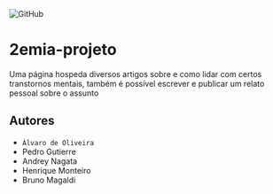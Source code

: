<img alt="GitHub" src="https://img.shields.io/github/license/Alvaro-Siqueira-Silva/2emia-projeto">

# 2emia-projeto
Uma página hospeda diversos artigos sobre e como lidar com certos transtornos mentais, também é possível escrever e publicar um relato pessoal sobre o assunto
## Autores
- ` Álvaro de Oliveira `
- Pedro Gutierre
- Andrey Nagata
- Henrique Monteiro
- Bruno Magaldi
